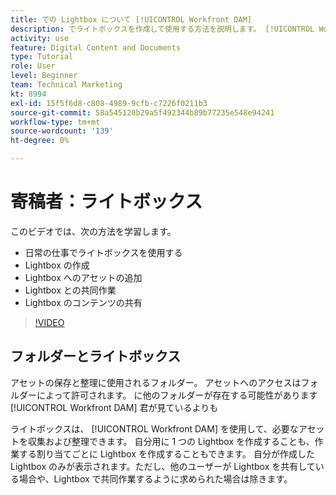```yaml
---
title: での Lightbox について [!UICONTROL Workfront DAM]
description: でライトボックスを作成して使用する方法を説明します。 [!UICONTROL Workfront DAM].
activity: use
feature: Digital Content and Documents
type: Tutorial
role: User
level: Beginner
team: Technical Marketing
kt: 8994
exl-id: 15f5f6d8-c808-4989-9cfb-c7226f0211b3
source-git-commit: 58a545120b29a5f492344b89b77235e548e94241
workflow-type: tm+mt
source-wordcount: '139'
ht-degree: 0%

---
```


# 寄稿者：ライトボックス

このビデオでは、次の方法を学習します。

* 日常の仕事でライトボックスを使用する
* Lightbox の作成
* Lightbox へのアセットの追加
* Lightbox との共同作業
* Lightbox のコンテンツの共有

>[!VIDEO](https://video.tv.adobe.com/v/335254/?quality=12)

## フォルダーとライトボックス

アセットの保存と整理に使用されるフォルダー。 アセットへのアクセスはフォルダーによって許可されます。 に他のフォルダーが存在する可能性があります [!UICONTROL Workfront DAM] 君が見ているよりも

ライトボックスは、 [!UICONTROL Workfront DAM] を使用して、必要なアセットを収集および整理できます。 自分用に 1 つの Lightbox を作成することも、作業する割り当てごとに Lightbox を作成することもできます。 自分が作成した Lightbox のみが表示されます。ただし、他のユーザーが Lightbox を共有している場合や、Lightbox で共同作業するように求められた場合は除きます。
